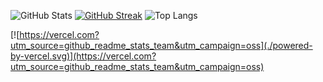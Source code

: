 
<a rel="me" href="https://twit.social/@drmitch"></a>
![GitHub Stats](https://github-readme-stats.vercel.app/api?username=mwstamant&hide=issues&show_icons=true)
[![GitHub Streak](https://github-readme-streak-stats.herokuapp.com?user=mwstamant&date_format=n%2Fj%5B%2FY%5D)](https://git.io/streak-stats)
![Top Langs](https://github-readme-stats.vercel.app/api/top-langs/?username=mwstamant)

[![https://vercel.com?utm_source=github_readme_stats_team&utm_campaign=oss](./powered-by-vercel.svg)](https://vercel.com?utm_source=github_readme_stats_team&utm_campaign=oss)
